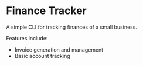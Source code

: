 # Finance Tracker

A simple CLI for tracking finances of a small business.

Features include:
 - Invoice generation and management
 - Basic account tracking

